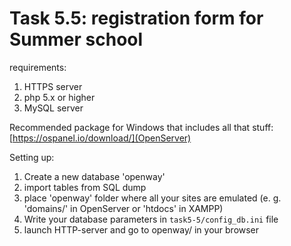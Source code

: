 # Task 5.5: registration form for Summer school

requirements:
1. HTTPS server
1. php 5.x or higher
1. MySQL server

Recommended package for Windows that includes all that stuff: [https://ospanel.io/download/](OpenServer)

Setting up:

1. Create a new database 'openway'
1. import tables from SQL dump
1. place 'openway' folder where all your sites are emulated (e. g. 'domains/' in OpenServer or 'htdocs' in XAMPP)
1. Write your database parameters in `task5-5/config_db.ini` file
1. launch HTTP-server and go to openway/ in your browser
